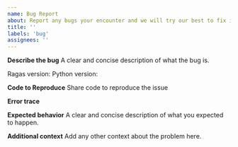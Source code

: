 ```yaml
---
name: Bug Report
about: Report any bugs your encounter and we will try our best to fix it for you 🙂
title: ''
labels: 'bug'
assignees: ''
---
```


**Describe the bug**
A clear and concise description of what the bug is.

Ragas version:
Python version:

**Code to Reproduce**
Share code to reproduce the issue

**Error trace**

**Expected behavior**
A clear and concise description of what you expected to happen.


**Additional context**
Add any other context about the problem here.

<!-- PS: bugs suck but is also part of the process. We sincerely apologies for breaking your flow because of it, but don't worry, we got your back ❤️. We will get this fixed as fast as we can and thanks for helping us out by reporting it 🙏. -->
